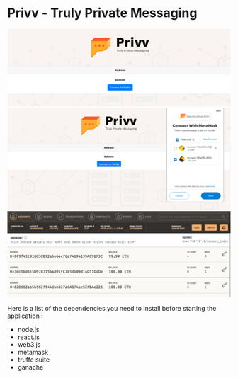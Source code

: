 # Privv - Truly Private Messaging

<img src="/img/1.png"> <br>
<img src="/img/2.png"> <br>
<img src="/img/3.png"> <br>

Here is a list of the dependencies you need to install before starting the application :
<ul>
  <li> node.js
  <li> react.js
  <li> web3.js
  <li> metamask
  <li> truffe suite
  <li> ganache
</ul>


